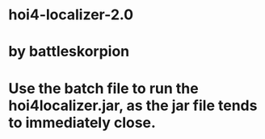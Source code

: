 # hoi4-localizer-2.0
# by battleskorpion
 
# Use the batch file to run the hoi4localizer.jar, as the jar file tends to immediately close. 